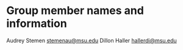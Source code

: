 # Group member names and information
Audrey Stemen <stemenau@msu.edu>
Dillon Haller <hallerdi@msu.edu>

